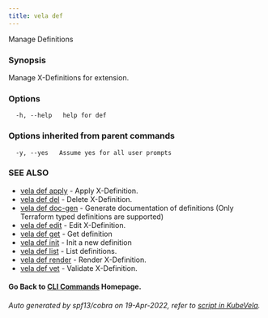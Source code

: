 ```yaml
---
title: vela def
---
```


Manage Definitions

### Synopsis

Manage X-Definitions for extension.

### Options

```
  -h, --help   help for def
```

### Options inherited from parent commands

```
  -y, --yes   Assume yes for all user prompts
```

### SEE ALSO


* [vela def apply](vela_def_apply)	 - Apply X-Definition.
* [vela def del](vela_def_del)	 - Delete X-Definition.
* [vela def doc-gen](vela_def_doc-gen)	 - Generate documentation of definitions (Only Terraform typed definitions are supported)
* [vela def edit](vela_def_edit)	 - Edit X-Definition.
* [vela def get](vela_def_get)	 - Get definition
* [vela def init](vela_def_init)	 - Init a new definition
* [vela def list](vela_def_list)	 - List definitions.
* [vela def render](vela_def_render)	 - Render X-Definition.
* [vela def vet](vela_def_vet)	 - Validate X-Definition.

#### Go Back to [CLI Commands](vela) Homepage.


###### Auto generated by spf13/cobra on 19-Apr-2022, refer to [script in KubeVela](https://github.com/oam-dev/kubevela/tree/master/hack/docgen).
